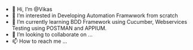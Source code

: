 - 👋 Hi, I’m @Vikas
- 👀 I’m interested in Developing Automation Framwwork from scratch
- 🌱 I’m currently learning BDD Framework using Cucumber, Webservices Testing using POSTMAN and APPIUM.
- 💞️ I’m looking to collaborate on ...
- 📫 How to reach me ...

<!---
vikas0608/vikas0608 is a ✨ special ✨ repository because its `README.md` (this file) appears on your GitHub profile.
You can click the Preview link to take a look at your changes.
--->
